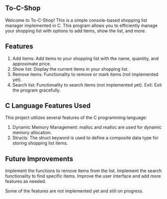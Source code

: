 ## To-C-Shop

Welcome to To-C-Shop! This is a simple console-based shopping list manager implemented in C. This program allows you to efficiently manage your shopping list with options to add items, show the list, and more.

## Features

1. Add items: Add items to your shopping list with the name, quantity, and approximate price.
2. Show list: Display the current items in your shopping list.
3. Remove items: Functionality to remove or mark items (not implemented yet).
4. Search list: Functionality to search items (not implemented yet).
   Exit: Exit the program gracefully.

## C Language Features Used

This project utilizes several features of the C programming language:

1. Dynamic Memory Management: malloc and realloc are used for dynamic memory allocation.
2. Structs: The struct keyword is used to define a composite data type for storing shopping list items.

## Future Improvements

Implement the functions to remove items from the list.
Implement the search functionality to find specific items.
Improve the user interface and add more features as needed.

Some of the features are not implemented yet and still on progress.
